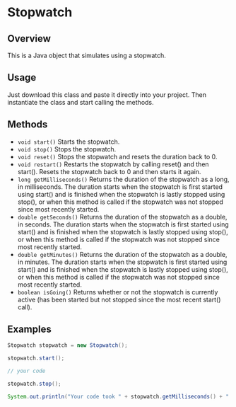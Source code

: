 # Stopwatch

## Overview
This is a Java object that simulates using a stopwatch.

## Usage

Just download this class and paste it directly into your project. Then instantiate the class and start calling the methods.

## Methods

- `void start()` Starts the stopwatch.
- `void stop()` Stops the stopwatch.
- `void reset()` Stops the stopwatch and resets the duration back to 0.
- `void restart()` Restarts the stopwatch by calling reset() and then start(). Resets the stopwatch back to 0 and then starts it again.
- `long getMilliseconds()` Returns the duration of the stopwatch as a long, in milliseconds. The duration starts when the stopwatch is first started using start() and is finished when the stopwatch is lastly stopped using stop(), or when this method is called if the stopwatch was not stopped since most recently started.
- `double getSeconds()` Returns the duration of the stopwatch as a double, in seconds. The duration starts when the stopwatch is first started using start() and is finished when the stopwatch is lastly stopped using stop(), or when this method is called if the stopwatch was not stopped since most recently started.
- `double getMinutes()` Returns the duration of the stopwatch as a double, in minutes. The duration starts when the stopwatch is first started using start() and is finished when the stopwatch is lastly stopped using stop(), or when this method is called if the stopwatch was not stopped since most recently started.
- `boolean isGoing()` Returns whether or not the stopwatch is currently active (has been started but not stopped since the most recent start() call).

## Examples

```java
Stopwatch stopwatch = new Stopwatch();

stopwatch.start();

// your code

stopwatch.stop();

System.out.println("Your code took " + stopwatch.getMilliseconds() + " milliseconds to execute.");
```
